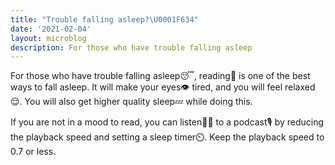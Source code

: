 ```yaml
---
title: "Trouble falling asleep?\U0001F634"
date: '2021-02-04'
layout: microblog
description: For those who have trouble falling asleep
---
```


For those who have trouble falling asleep😴, reading📗 is one of the best ways to fall asleep. It will make your eyes👁️ tired, and you will feel relaxed😌. You will also get higher quality sleep💤 while doing this.

If you are not in a mood to read, you can listen👂🏻 to a podcast🎙️ by reducing the playback speed and setting a sleep timer⏲️. Keep the playback speed to 0.7 or less.
